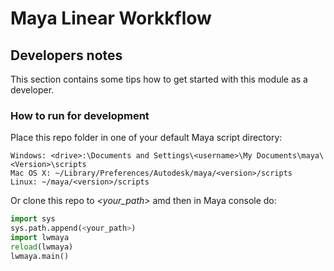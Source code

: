 # Maya Linear Workkflow

## Developers notes

This section contains some tips how to get started with this module as a developer.

### How to run for development

Place this repo folder in one of your default Maya script directory:

```
Windows: <drive>:\Documents and Settings\<username>\My Documents\maya\<Version>\scripts
Mac OS X: ~/Library/Preferences/Autodesk/maya/<version>/scripts
Linux: ~/maya/<version>/scripts
```

Or clone this repo to *<your_path>* amd then in Maya console do:

```python
import sys
sys.path.append(<your_path>)
import lwmaya
reload(lwmaya)
lwmaya.main()
```
